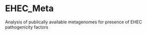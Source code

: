# EHEC_Meta
Analysis of publically available metagenomes for presence of EHEC pathogenicity factors
